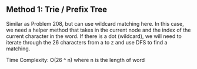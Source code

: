 ## Method 1: Trie / Prefix Tree 

Similar as Problem 208, but can use wildcard matching here. In this case, we need a helper method that takes in the current node and the
index of the current character in the word. If there is a dot (wildcard), we will need to iterate through the 26 characters from a to z 
and use DFS to find a matching. 

Time Complexity: O(26 ^ n) where n is the length of word
